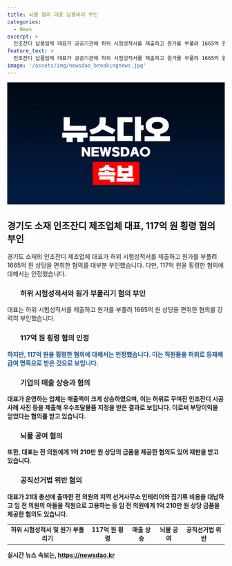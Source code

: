 ```yaml
---
title: 뇌물 혐의 대표 납품비리 부인
categories:
  - News
excerpt: >
  인조잔디 납품업체 대표가 공공기관에 허위 시험성적서를 제출하고 원가를 부풀려 1665억 원 편취 혐의에 대해 부인했다. 그러나 117억 원을 횡령하고 뇌물 공여 등 일부 혐의는 인정했다. 매출이 갑자기 급등한 배경과 함께, 실제로 소속이 아닌 유령 직원을 등재하고 보조금을 받은 것으로 드러났다. 또한 임 전 의원에게 금품을 제공한 혐의도 받고 있다.
feature_text: >
  인조잔디 납품업체 대표가 공공기관에 허위 시험성적서를 제출하고 원가를 부풀려 1665억 원 편취 혐의에 대해 부인했다. 그러나 117억 원을 횡령하고 뇌물 공여 등 일부 혐의는 인정했다. 매출이 갑자기 급등한 배경과 함께, 실제로 소속이 아닌 유령 직원을 등재하고 보조금을 받은 것으로 드러났다. 또한 임 전 의원에게 금품을 제공한 혐의도 받고 있다.
image: '/assets/img/newsdao_breakingnews.jpg'
---
```


<p><img src="/assets/img/newsdao_breakingnews.jpg" alt="ranknews 속보" /></p>

<h2 data-ke-size="size26">경기도 소재 인조잔디 제조업체 대표, 117억 원 횡령 혐의 부인</h2>

<p data-ke-size="size16">경기도 소재의 인조잔디 제조업체 대표가 허위 시험성적서를 제출하고 원가를 부풀려 1665억 원 상당을 편취한 혐의를 대부분 부인했습니다. 다만, 117억 원을 횡령한 혐의에 대해서는 인정했습니다.</p>

<h3 style="padding-left: 30px;"><b>허위 시험성적서와 원가 부풀리기 혐의 부인</b></h3>

<p data-ke-size="size16">대표는 허위 시험성적서를 제출하고 원가를 부풀려 1665억 원 상당을 편취한 혐의를 강력히 부인했습니다.</p>

<h3 style="padding-left: 30px;"><b>117억 원 횡령 혐의 인정</h3>

<p data-ke-size="size16" style="color: #1a5490;">하지만, 117억 원을 횡령한 혐의에 대해서는 인정했습니다. 이는 직원들을 허위로 등재해 급여 명목으로 받은 것으로 보입니다.</p>

<h3 style="padding-left: 30px;"><b>기업의 매출 상승과 혐의</b></h3>

<p data-ke-size="size16">대표가 운영하는 업체는 매출액이 크게 상승하였으며, 이는 허위로 꾸며진 인조잔디 시공사례 사진 등을 제출해 우수조달물품 지정을 받은 결과로 보입니다. 이로써 부당이익을 얻었다는 혐의를 받고 있습니다.</p>

<h3 style="padding-left: 30px;"><b>뇌물 공여 혐의</b></h3>

<p data-ke-size="size16">또한, 대표는 전 의원에게 1억 210만 원 상당의 금품을 제공한 혐의도 있어 재판을 받고 있습니다.</p>

<h3 style="padding-left: 30px;"><b>공직선거법 위반 혐의</b></h3>

<p data-ke-size="size16">대표가 21대 총선에 출마한 전 의원의 지역 선거사무소 인테리어와 집기류 비용을 대납하고 임 전 의원의 아들을 직원으로 고용하는 등 임 전 의원에게 1억 210만 원 상당 금품을 제공한 혐의도 있습니다.</p>

<table>
    <tbody>
        <tr>
            <td style="text-align: center; height: 17px;"><b>허위 시험성적서 및 원가 부풀리기</b></td>
            <td style="text-align: center; height: 17px;"><b>117억 원 횡령</b></td>
            <td style="text-align: center; height: 17px;"><b>매출 상승</b></td>
            <td style="text-align: center; height: 17px;"><b>뇌물 공여</b></td>
            <td style="text-align: center; height: 17px;"><b>공직선거법 위반</b></td>
        </tr>
    </tbody>
</table>

<p data-ke-size="size16"></p>
실시간 뉴스 속보는, <a href="https://newsdao.kr" rel="dofollow">https://newsdao.kr</a>


